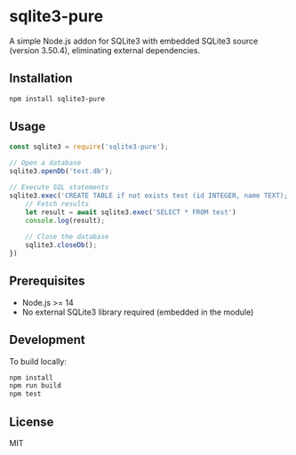 # sqlite3-pure

A simple Node.js addon for SQLite3 with embedded SQLite3 source (version 3.50.4), eliminating external dependencies.

## Installation

```bash
npm install sqlite3-pure
```

## Usage

```javascript
const sqlite3 = require('sqlite3-pure');

// Open a database
sqlite3.openDb('test.db');

// Execute SQL statements
sqlite3.exec('CREATE TABLE if not exists test (id INTEGER, name TEXT); INSERT INTO test VALUES (1, "Alice"), (2, "Bob"); SELECT * FROM test;').then(async a => {
    // Fetch results
    let result = await sqlite3.exec('SELECT * FROM test')
    console.log(result);
    
    // Close the database
    sqlite3.closeDb();
})

```

## Prerequisites

- Node.js >= 14
- No external SQLite3 library required (embedded in the module)

## Development

To build locally:

```bash
npm install
npm run build
npm test
```

## License

MIT